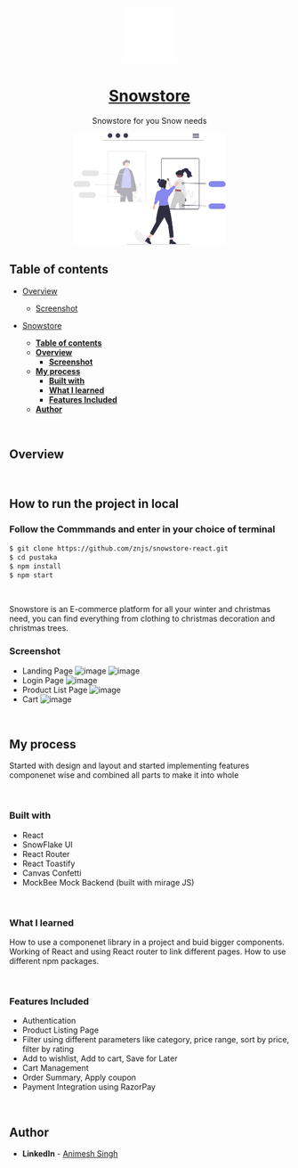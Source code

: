 <div align="center">
  <img src="/src/assets/logo-white.png" height="100" width="100" alt="Snowstore logo"/>
  
# [Snowstore](https://snowstore-react.netlify.app/)

Snowstore for you Snow needs

</div>

<div style="diplay:flex;" align="center">
<img height="200" src="/src/assets/undraw_web_shopping_re_owap.svg"/>
</div>

## **Table of contents**

- [Overview](#overview)

  - [Screenshot](#screenshot)

- [Snowstore](#snowstore)
  - [**Table of contents**](#table-of-contents)
  - [**Overview**](#overview)
    - [**Screenshot**](#screenshot)
  - [**My process**](#my-process)
    - [**Built with**](#built-with)
    - [**What I learned**](#what-i-learned)
    - [**Features Included**](#features-included)
  - [**Author**](#author)

<br />

## **Overview**

<br />

## **How to run the project in local**

### Follow the Commmands and enter in your choice of terminal

```
$ git clone https://github.com/znjs/snowstore-react.git
$ cd pustaka
$ npm install
$ npm start
```

<br />

Snowstore is an E-commerce platform for all your winter and christmas need, you can find everything from clothing to christmas decoration and christmas trees.

### **Screenshot**

- Landing Page
  ![image](https://user-images.githubusercontent.com/60209418/154884106-9e1e35b4-d5aa-42a2-a85d-f81ae1e283da.png)
  ![image](https://user-images.githubusercontent.com/60209418/154884134-060e0e1f-bb73-447b-9156-5fb4c02c7a06.png)
- Login Page
  ![image](https://user-images.githubusercontent.com/60209418/154884165-6623e420-da5f-43a2-a174-2064babf6175.png)
- Product List Page
  ![image](https://user-images.githubusercontent.com/60209418/154884221-1f423183-85d9-4984-8309-6f1d1bd76e97.png)
- Cart
  ![image](https://user-images.githubusercontent.com/60209418/154884262-caad0564-d769-401e-b894-d9e0b5441cf1.png)

<br />

## **My process**

Started with design and layout and started implementing features componenet wise and combined all parts to make it into whole

<br />

### **Built with**

- React
- SnowFlake UI
- React Router
- React Toastify
- Canvas Confetti
- MockBee Mock Backend (built with mirage JS)

<br />

### **What I learned**

How to use a componenet library in a project and buid bigger components. Working of React and using React router to link different pages. How to use different npm packages.

<br />

### **Features Included**

- Authentication
- Product Listing Page
- Filter using different parameters like category, price range, sort by price, filter by rating
- Add to wishlist, Add to cart, Save for Later
- Cart Management
- Order Summary, Apply coupon
- Payment Integration using RazorPay

<br />

## **Author**
- **LinkedIn** - [Animesh Singh](https://www.linkedin.com/in/animesh-singh-04831a197/)
